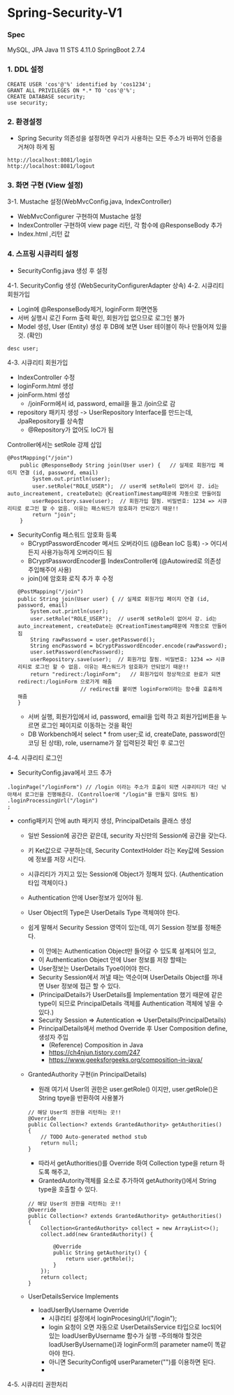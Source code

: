 # Spring-Security-V1

### Spec
MySQL, JPA
Java 11
STS 4.11.0
SpringBoot 2.7.4

### 1. DDL 설정
```
CREATE USER 'cos'@'%' identified by 'cos1234';
GRANT ALL PRIVILEGES ON *.* TO 'cos'@'%';
CREATE DATABASE security;
use security;
```
### 2. 환경설정
  - Spring Security 의존성을 설정하면 우리가 사용하는 모든 주소가 바뀌어 인증을 거쳐야 하게 됨
  
  ```
  http://localhost:8081/login
  http://localhost:8081/logout
  ```

### 3. 화면 구현 (View 설정)

3-1. Mustache 설정(WebMvcConfig.java, IndexController)
  - WebMvcConfigurer 구현하여 Mustache 설정
- IndexController 구현하여 view page 리턴, 각 함수에 @ResponseBody 추가
- Index.html ,리턴 값

### 4. 스프링 시큐리티 설정
 - SecurityConfig.java 생성 후 설정

4-1. SecurityConfig 생성 (WebSecurityConfigurerAdapter 상속)
4-2. 시큐리티 회원가입
- Login에 @ResponseBody제거, loginForm 화면연동
- 서버 실행시 로긴 Form 출력 확인, 회원가입 없으므로 로그인 불가
- Model 생성, User (Entity) 생성 후 DB에 보면 User 테이블이 하나 만들어져 있을 것. (확인) 
```
desc user;
```
4-3. 시큐리티 회원가입
- IndexController 수정
- loginForm.html 생성
- joinForm.html 생성
  - /joinForm에서 id, password, email을 들고 /join으로 감
- repository 패키지 생성 -> UserRepository Interface를 만드는데, JpaRepository를 상속함
  - @Repository가 없어도 IoC가 됨

Controller에서는 setRole 강제 삽입
```
@PostMapping("/join")
	public @ResponseBody String join(User user) {	// 실제로 회원가입 페이지 연결 (id, password, email)
		System.out.println(user);
		user.setRole("ROLE_USER");	// user에 setRole이 없어서 강. id는  auto_increatement, createDate는 @CreationTimestamp때문에 자동으로 만들어짐
		userRepository.save(user);	// 회원가입 잘됨. 비밀번호: 1234 => 시큐리티로 로그인 할 수 없음. 이유는 패스워드가 암호화가 안되었기 때문!!
		return "join"; 
	}
```

 - SecurityConfig 패스워드 암호화 등록
 	- BCryptPasswordEncoder 메서드 오버라이드 (@Bean IoC 등록) -> 어디서든지 사용가능하게 오버라이드 됨
 	- BCryptPasswordEncoder를 IndexController에  (@Autowired로 의존성 주입해주어 사용)
 	- join()에 암호화 로직 추가 후 수정
	```
	@PostMapping("/join")
	public String join(User user) {	// 실제로 회원가입 페이지 연결 (id, password, email)
		System.out.println(user);
		user.setRole("ROLE_USER");	// user에 setRole이 없어서 강. id는  auto_increatement, createDate는 @CreationTimestamp때문에 자동으로 만들어짐
		String rawPassword = user.getPassword();
		String encPassword = bCryptPasswordEncoder.encode(rawPassword);
		user.setPassword(encPassword);
		userRepository.save(user);	// 회원가입 잘됨. 비밀번호: 1234 => 시큐리티로 로그인 할 수 없음. 이유는 패스워드가 암호화가 안되었기 때문!!
		return "redirect:/loginForm";	// 회원가입이 정상적으로 완료가 되면 redirect:/loginForm 으로가게 해줌
						// redirect를 붙이면 loginForm이라는 함수를 호출하게 해줌
	}
	```
	- 서버 실행, 회원가입에서 id, password, email을 입력 하고 회원가입버튼을 누르면 로그인 페이지로 이동하는 것을 확인
	- DB Workbench에서 select * from user;로 id, createDate, password(인코딩 된 상태), role, username가 잘 입력된것 확인 후 로그인 	

4-4. 시큐리티 로그인

- SecurityConfig.java에서 코드 추가
```
.loginPage("/loginForm") // /login 이라는 주소가 호출이 되면 시큐리티가 대신 낚아채서 로그인을 진행해준다. (Controlloer에 "/login"을 만들지 않아도 됨)
.loginProcessingUrl("/login")
;
```

- config패키지 안에 auth 패키지 생성, PrincipalDetails 클래스 생성
	- 일반 Session에 공간은 같은데, security 자신만의 Session에 공간을 갖는다.
	- 키 Ket값으로 구분하는데, Security ContextHolder 라는 Key값에 Session에 정보를 저장 시킨다.
	- 시큐리티가 가지고 있는 Session에 Object가 정해져 있다. (Authentication 타입 객체이다.)
	- Authentication 안에 User정보가 있어야 됨.
	- User Object의 Type은 UserDetails Type 객체여야 한다.
	- 쉽게 말해서 Security Session 영역이 있는데, 여기 Session 정보를 정해준다.
		- 이 안에는 Authentication Object만 들어갈 수 있도록 설계되어 있고,
		- 이 Authentication Object 안에 User 정보를 저장 할때는 
		- User정보는 UserDetails Tyoe이어야 한다. 
		- Security Session에서 꺼낼 때는 역순이며 UserDetails Object를 꺼내면 User 정보에 										접근 할 수 있다. 
		- (PrincipalDetails가 UserDetails를 Implementation 했기 때문에 같은 type이 되므로 					PrincipalDetails 객체를 Authentication 객체에 넣을 수 있다.)
		- Security Session => Autentication => UserDetails(PrincipalDetails)
		- PrincipalDetails에서 method Override 후 User Composition define, 생성자 주입
			- (Reference) Composition in Java
			- https://ch4njun.tistory.com/247	
			- https://www.geeksforgeeks.org/composition-in-java/
	- GrantedAuthority 구현(in PrincipalDetails)
		- 원래 여기서 User의 권한은 user.getRole() 이지만, user.getRole()은 String tpye을 반환하여 사용불가
	 	```
		// 해당 User의 권한을 리턴하는 곳!!
		@Override
		public Collection<? extends GrantedAuthority> getAuthorities() {
			// TODO Auto-generated method stub
			return null;
		}
		```
		
		- 따라서 getAuthorities()를 Override 하여 Collection type을 return 하도록 해주고,
		-  GrantedAutority객체를 요소로 추가하여 getAuthority()에서 String type을 호출할 수 있다.

		```
		// 해당 User의 권한을 리턴하는 곳!!
		@Override
		public Collection<? extends GrantedAuthority> getAuthorities() {
			Collection<GrantedAuthority> collect = new ArrayList<>();
			collect.add(new GrantedAuthority() {

				@Override
				public String getAuthority() {
					return user.getRole();
				}
			});
			return collect;
		}
		```
	- UserDetailsService Implements
		- loadUserByUsername Override
			- 시큐리티 설정에서 loginProcesingUrl("/login");
			-  login 요청이 오면 자동으로 UserDetailsService 타입으로
				Ioc되어 있는 loadUserByUsername 함수가 실행
			-주의해야 할것은 loadUserByUsername()과 loginForm의 parameter name이 똑같아야 한다.
			- 아니면 SecurityConfig에 userParameter("")를 이용하면 된다.
			- 
			

	
4-5. 시큐리티 권한처리
